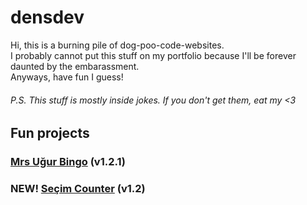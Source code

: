 # densdev
Hi, this is a burning pile of dog-poo-code-websites. \
I probably cannot put this stuff on my portfolio because I'll be forever daunted by the embarassment. \
Anyways, have fun I guess!
###### P.S. This stuff is mostly inside jokes. If you don't get them, eat my <3
## Fun projects
### [Mrs Uğur Bingo](https://denswastaken.github.io/MrsUgurBingo/) (v1.2.1)
### NEW! [Seçim Counter](https://denswastaken.github.io/SecimCounter/) (v1.2)
